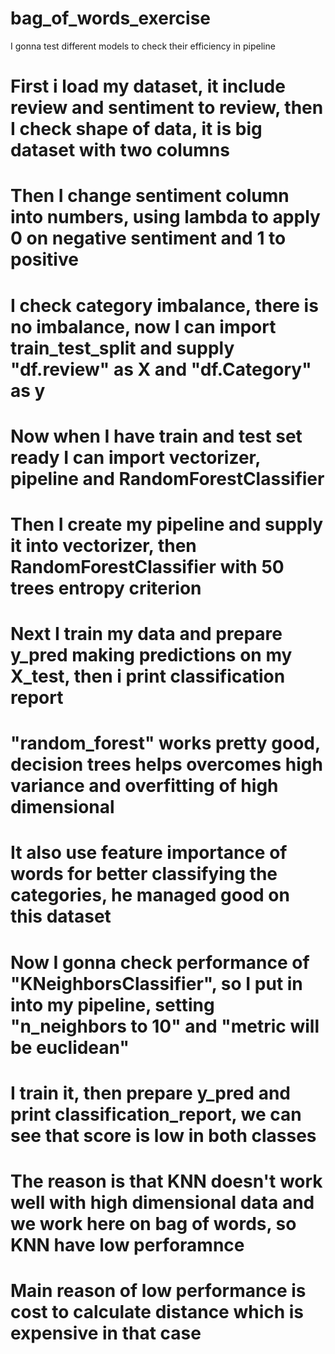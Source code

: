 # bag_of_words_exercise
I gonna test different models to check their efficiency in pipeline
# First i load my dataset, it include review and sentiment to review, then I check shape of data, it is big dataset with two columns
# Then I change sentiment column into numbers, using lambda to apply 0 on negative sentiment and 1 to positive
# I check category imbalance, there is no imbalance, now I can import train_test_split and supply "df.review" as X and "df.Category" as y
# Now when I have train and test set ready I can import vectorizer, pipeline and RandomForestClassifier
# Then I create my pipeline and supply it into vectorizer, then RandomForestClassifier with 50 trees entropy criterion
# Next I train my data and prepare y_pred making predictions on my X_test, then i print classification report
# "random_forest" works pretty good, decision trees helps overcomes high variance and overfitting of high dimensional
# It also use feature importance of words for better classifying the categories, he managed good on this dataset
# Now I gonna check performance of "KNeighborsClassifier", so I put in into my pipeline, setting "n_neighbors to 10" and "metric will be euclidean"
# I train it, then prepare y_pred and print classification_report, we can see that score is low in both classes 
# The reason is that KNN doesn't work well with high dimensional data and we work here on bag of words, so KNN have low perforamnce
# Main reason of low performance is cost to calculate distance which is expensive in that case
